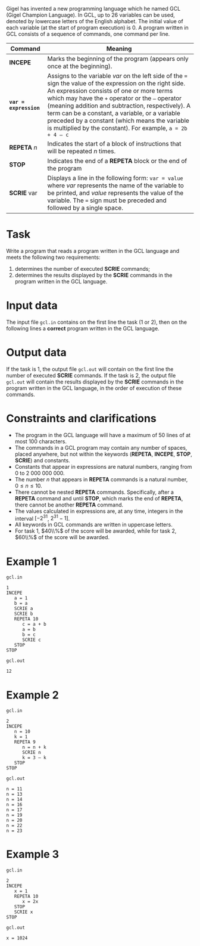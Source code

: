 
Gigel has invented a new programming language which he named GCL (Gigel Champion Language). In GCL, up to $26$ variables can be used, denoted by lowercase letters of the English alphabet. The initial value of each variable (at the start of program execution) is $0$. A program written in GCL consists of a sequence of commands, one command per line.

Command|Meaning|
|-|--------|
|**INCEPE**|Marks the beginning of the program (appears only once at the beginning).|
|**`var = expression`**|Assigns to the variable $var$ on the left side of the `=` sign the value of the expression on the right side. An expression consists of one or more terms which may have the `+` operator or the `–` operator (meaning addition and subtraction, respectively). A term can be a constant, a variable, or a variable preceded by a constant (which means the variable is multiplied by the constant). For example, `a = 2b + 4 – c`|
|**REPETA** $n$|Indicates the start of a block of instructions that will be repeated $n$ times.|
|**STOP**|Indicates the end of a **REPETA** block or the end of the program|
|**SCRIE** var|Displays a line in the following form: `var = value` where $var$ represents the name of the variable to be printed, and $value$ represents the value of the variable. The `=` sign must be preceded and followed by a single space.|

# Task

Write a program that reads a program written in the GCL language and meets the following two requirements:
1. determines the number of executed **SCRIE** commands;
2. determines the results displayed by the **SCRIE** commands in the program written in the GCL language.

# Input data

The input file `gcl.in` contains on the first line the task ($1$ or $2$), then on the following lines a **correct** program written in the GCL language.

# Output data

If the task is 1, the output file `gcl.out` will contain on the first line the number of executed **SCRIE** commands.
If the task is 2, the output file `gcl.out` will contain the results displayed by the **SCRIE** commands in the program written in the GCL language, in the order of execution of these commands.

# Constraints and clarifications

* The program in the GCL language will have a maximum of $50$ lines of at most $100$ characters.
* The commands in a GCL program may contain any number of spaces, placed anywhere, but not within the keywords (**REPETA**, **INCEPE**, **STOP**, **SCRIE**) and constants.
* Constants that appear in expressions are natural numbers, ranging from $0$ to $2 \ 000 \ 000 \ 000$.
* The number $n$ that appears in **REPETA** commands is a natural number, $0 \leq n \leq 10$.
* There cannot be nested **REPETA** commands. Specifically, after a **REPETA** command and until **STOP**, which marks the end of **REPETA**, there cannot be another **REPETA** command.
* The values calculated in expressions are, at any time, integers in the interval $[-2^{31}$, $2^{31}-1]$.
* All keywords in GCL commands are written in uppercase letters.
* For task 1, $40\\%$ of the score will be awarded, while for task 2, $60\\%$ of the score will be awarded.

# Example 1

`gcl.in`
```
1
INCEPE
   a = 1
   b = a
   SCRIE a
   SCRIE b
   REPETA 10
      c = a + b
      a = b
      b = c
      SCRIE c
   STOP
STOP
```

`gcl.out`
```
12
```

# Example 2

`gcl.in`
```
2
INCEPE
   n = 10
   k = 1
   REPETA 9
      n = n + k
      SCRIE n
      k = 3 – k
   STOP
STOP
```

`gcl.out`
```
n = 11
n = 13
n = 14
n = 16
n = 17
n = 19
n = 20
n = 22
n = 23
```

# Example 3

`gcl.in`
```
2
INCEPE
   x = 1
   REPETA 10
      x = 2x
   STOP
   SCRIE x
STOP
```

`gcl.out`
```
x = 1024
```
